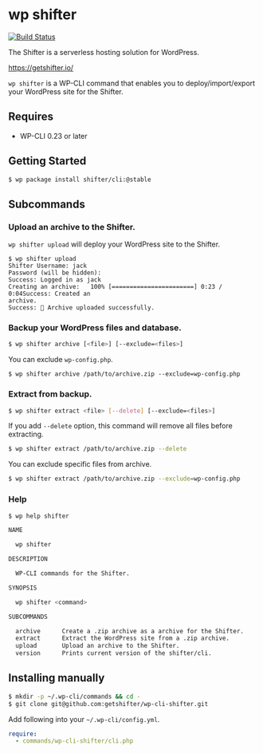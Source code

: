 # wp shifter

[![Build Status](https://travis-ci.org/getshifter/wp-cli-shifter.svg?branch=master)](https://travis-ci.org/getshifter/wp-cli-shifter)

The Shifter is a serverless hosting solution for WordPress.

https://getshifter.io/

`wp shifter` is a WP-CLI command that enables you to deploy/import/export your WordPress site for the Shifter.

## Requires

* WP-CLI 0.23 or later

## Getting Started

```bash
$ wp package install shifter/cli:@stable
```

## Subcommands

### Upload an archive to the Shifter.

`wp shifter upload` will deploy your WordPress site to the Shifter.

```
$ wp shifter upload
Shifter Username: jack
Password (will be hidden):
Success: Logged in as jack
Creating an archive:   100% [=======================] 0:23 / 0:04Success: Created an
archive.
Success: 🍺 Archive uploaded successfully.
```

### Backup your WordPress files and database.

```bash
$ wp shifter archive [<file>] [--exclude=<files>]
```

You can exclude `wp-config.php`.

```
$ wp shifter archive /path/to/archive.zip --exclude=wp-config.php
```

### Extract from backup.

```bash
$ wp shifter extract <file> [--delete] [--exclude=<files>]
```

If you add `--delete` option, this command will remove all files before extracting.

```bash
$ wp shifter extract /path/to/archive.zip --delete
```

You can exclude specific files from archive.

```bash
$ wp shifter extract /path/to/archive.zip --exclude=wp-config.php
```

### Help

```bash
$ wp help shifter

NAME

  wp shifter

DESCRIPTION

  WP-CLI commands for the Shifter.

SYNOPSIS

  wp shifter <command>

SUBCOMMANDS

  archive      Create a .zip archive as a archive for the Shifter.
  extract      Extract the WordPress site from a .zip archive.
  upload       Upload an archive to the Shifter.
  version      Prints current version of the shifter/cli.
```

## Installing manually

```bash
$ mkdir -p ~/.wp-cli/commands && cd -
$ git clone git@github.com:getshifter/wp-cli-shifter.git
```

Add following into your `~/.wp-cli/config.yml`.

```yaml
require:
  - commands/wp-cli-shifter/cli.php
```
